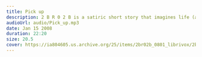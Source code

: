 ```yaml
---
title: Pick up
description: 2 B R 0 2 B is a satiric short story that imagines life (and death) in a future world where aging has been "cured" and population control is mandated and administered by the government.
audioUrl: audio/Pick_up.mp3
date: Jan 15 2008
duration: 22:20
size: 20.5
cover: https://ia804605.us.archive.org/25/items/2br02b_0801_librivox/2br02b_1003.jpg
---
```

